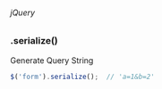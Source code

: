###### jQuery
### .serialize()

Generate Query String
``` javascript
$('form').serialize();  // 'a=1&b=2'
```
